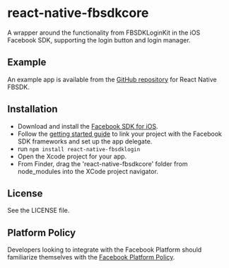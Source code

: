 # react-native-fbsdkcore
A wrapper around the functionality from FBSDKLoginKit in the iOS Facebook SDK, supporting the login button and login manager.

## Example
An example app is available from the [GitHub repository](https://github.com/facebook/react-native-fbsdk) for React Native FBSDK.

## Installation
- Download and install the [Facebook SDK for iOS](https://developers.facebook.com/docs/ios).
- Follow the [getting started guide](https://developers.facebook.com/docs/ios/getting-started/) to link your project with the Facebook SDK frameworks and set up the app delegate.
- run `npm install react-native-fbsdklogin`
- Open the Xcode project for your app.
- From Finder, drag the 'react-native-fbsdkcore' folder from node_modules into the XCode project navigator.

## License
See the LICENSE file.

## Platform Policy
Developers looking to integrate with the Facebook Platform should familiarize themselves with the [Facebook Platform Policy](https://developers.facebook.com/policy/).
